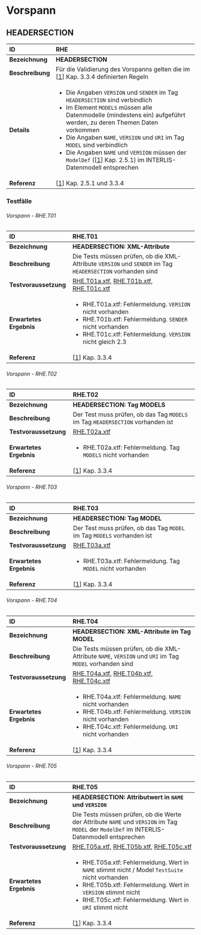 # Vorspann

## HEADERSECTION
|ID|RHE
|:--|:--
|**Bezeichnung**|**HEADERSECTION**
|**Beschreibung**|Für die Validierung des Vorspanns gelten die im [[1]] Kap. 3.3.4 definierten Regeln
|**Details**|<ul><li>Die Angaben ```VERSION``` und ```SENDER``` im Tag ```HEADERSECTION``` sind verbindlich</li><li>Im Element ```MODELS``` müssen alle Datenmodelle (mindestens ein) aufgeführt werden, zu deren Themen Daten vorkommen</li><li>Die Angaben ```NAME```, ```VERSION``` und ```URI``` im Tag ```MODEL``` sind verbindlich</li><li>Die Angaben ```NAME``` und ```VERSION``` müssen der ```ModelDef``` ([[1]] Kap. 2.5.1) im INTERLIS-Datenmodell entsprechen
|**Referenz**|[[1]] Kap. 2.5.1 und 3.3.4

### Testfälle
###### Vorspann - RHE.T01
|ID|RHE.T01
|:--|:--
|**Bezeichnung**|**HEADERSECTION: XML-Attribute**
|**Beschreibung**|Die Tests müssen prüfen, ob die XML-Attribute ```VERSION``` und ```SENDER``` im Tag ```HEADERSECTION``` vorhanden sind
|**Testvoraussetzung**|[RHE.T01a.xtf](../data/RHE.T01a.xtf), [RHE.T01b.xtf](../data/RHE.T01b.xtf), [RHE.T01c.xtf](../data/RHE.T01c.xtf)
|**Erwartetes Ergebnis**|<ul><li>RHE.T01a.xtf: Fehlermeldung. ```VERSION``` nicht vorhanden</li><li>RHE.T01b.xtf: Fehlermeldung. ```SENDER``` nicht vorhanden</li><li>RHE.T01c.xtf: Fehlermeldung. ```VERSION``` nicht gleich 2.3</li></ul>
|**Referenz**|[[1]] Kap. 3.3.4

###### Vorspann - RHE.T02
|ID|RHE.T02
|:--|:--
|**Bezeichnung**|**HEADERSECTION: Tag MODELS**
|**Beschreibung**|Der Test muss prüfen, ob das Tag ```MODELS``` im Tag ```HEADERSECTION``` vorhanden ist
|**Testvoraussetzung**|[RHE.T02a.xtf](../data/RHE.T02a.xtf)
|**Erwartetes Ergebnis**|<ul><li>RHE.T02a.xtf: Fehlermeldung. Tag ```MODELS``` nicht vorhanden</li></ul>
|**Referenz**|[[1]] Kap. 3.3.4

###### Vorspann - RHE.T03
|ID|RHE.T03
|:--|:--
|**Bezeichnung**|**HEADERSECTION: Tag MODEL**
|**Beschreibung**|Der Test muss prüfen, ob das Tag ```MODEL``` im Tag ```MODELS``` vorhanden ist
|**Testvoraussetzung**|[RHE.T03a.xtf](../data/RHE.T03a.xtf)
|**Erwartetes Ergebnis**|<ul><li>RHE.T03a.xtf: Fehlermeldung. Tag ```MODEL``` nicht vorhanden</li></ul>
|**Referenz**|[[1]] Kap. 3.3.4

###### Vorspann - RHE.T04
|ID|RHE.T04
|:--|:--
|**Bezeichnung**|**HEADERSECTION: XML-Attribute im Tag MODEL**
|**Beschreibung**|Die Tests müssen prüfen, ob die XML-Attribute ```NAME```, ```VERSION``` und ```URI``` im Tag ```MODEL``` vorhanden sind
|**Testvoraussetzung**|[RHE.T04a.xtf](../data/RHE.T04a.xtf), [RHE.T04b.xtf](../data/RHE.T04b.xtf), [RHE.T04c.xtf](../data/RHE.T04c.xtf)
|**Erwartetes Ergebnis**|<ul><li>RHE.T04a.xtf: Fehlermeldung. ```NAME``` nicht vorhanden</li><li>RHE.T04b.xtf: Fehlermeldung. ```VERSION``` nicht vorhanden</li><li>RHE.T04c.xtf: Fehlermeldung. ```URI``` nicht vorhanden</li></ul>
|**Referenz**|[[1]] Kap. 3.3.4

###### Vorspann - RHE.T05
|ID|RHE.T05
|:--|:--
|**Bezeichnung**|**HEADERSECTION: Attributwert in ```NAME``` und ```VERSION```**
|**Beschreibung**|Die Tests müssen prüfen, ob die Werte der Attribute ```NAME``` und ```VERSION``` im Tag ```MODEL``` der ```ModelDef``` im INTERLIS-Datenmodell entsprechen
|**Testvoraussetzung**|[RHE.T05a.xtf](../data/RHE.T05a.xtf), [RHE.T05b.xtf](../data/RHE.T05b.xtf), [RHE.T05c.xtf](../data/RHE.T05c.xtf)
|**Erwartetes Ergebnis**|<ul><li>RHE.T05a.xtf: Fehlermeldung. Wert in ```NAME``` stimmt nicht / Model ``TestSuite`` nicht vorhanden</li><li>RHE.T05b.xtf: Fehlermeldung. Wert in ```VERSION``` stimmt nicht</li><li>RHE.T05c.xtf: Fehlermeldung. Wert in ```URI``` stimmt nicht</li></ul>
|**Referenz**|[[1]] Kap. 3.3.4

[1]: bib.md#1-kogis-interlis-2--referenzhandbuch-13042006

